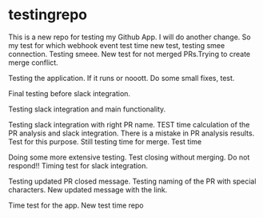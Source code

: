 # testingrepo

This is a new repo for testing my Github App. 
I will do another change. So my test for which webhook event test time new test, testing smee connection. Testing smeee. New test for not merged PRs.Trying to create merge conflict. 


Testing the application. If it runs or nooott. Do some small fixes, test.


Final testing before slack integration.


Testing slack integration and main functionality. 

Testing slack integration with right PR name. TEST time calculation of the PR analysis and slack integration. There is a mistake in PR analysis results. Test for this purpose. Still testing time for merge. Test time 

Doing some more extensive testing. Test closing without merging. Do not respond!! Timing test for slack integration.



Testing updated PR closed message. Testing naming of the PR with special characters. New updated message with the link.


Time test for the app. New test time repo
 
